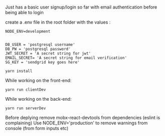 # 

Just has a basic user signup/login so far with email authentication before being able to login

create a .env file in the root folder with the values :

```
NODE_ENV=development


DB_USER = 'postgresql username'
DB_PW = 'postgresql password'
JWT_SECRET = 'A secret string for jwt'
EMAIL_SECRET= 'A secret string for email verification'
SG_KEY = 'sendgrid key goes here'

```

```
yarn install 
```


While working on the front-end: 
```
yarn run clientDev
```


While working on the back-end:
```
yarn run serverDev
```


Before deplying remove mobx-react-devtools from dependencies (eslint is complaining)
Use NODE_ENV='production' to remove warnings from console (from form inputs etc)
